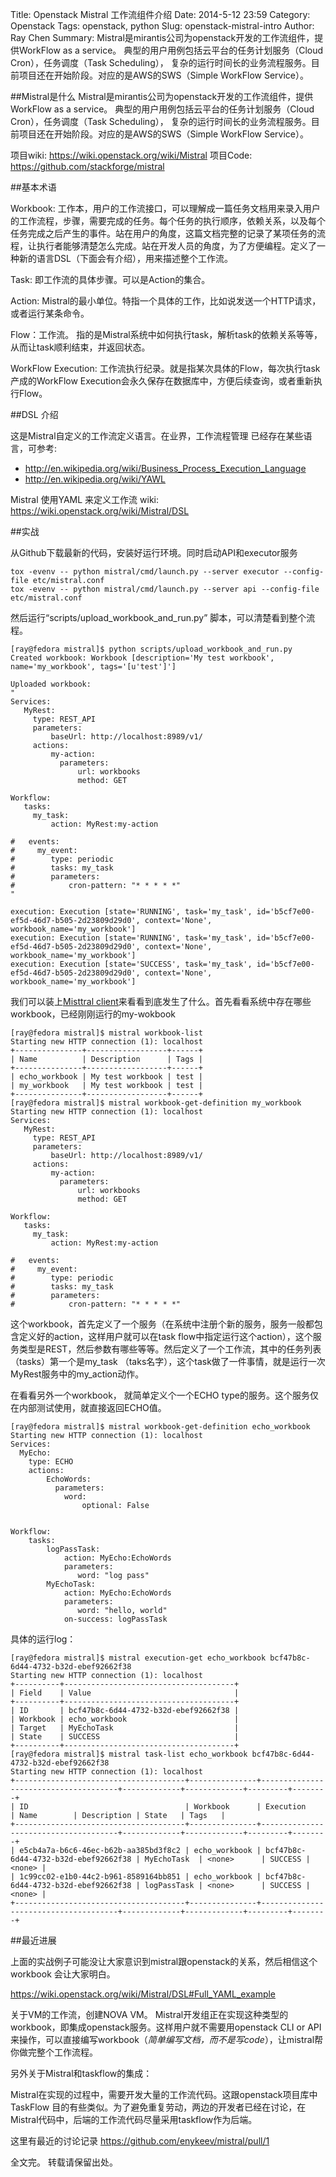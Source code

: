 Title: Openstack Mistral 工作流组件介绍
Date: 2014-5-12 23:59
Category: Openstack
Tags: openstack, python
Slug: openstack-mistral-intro
Author: Ray Chen
Summary: Mistral是mirantis公司为openstack开发的工作流组件，提供WorkFlow as a service。 典型的用户用例包括云平台的任务计划服务（Cloud Cron），任务调度（Task Scheduling）， 复杂的运行时间长的业务流程服务。目前项目还在开始阶段。对应的是AWS的SWS（Simple WorkFlow Service）。


##Mistral是什么
Mistral是mirantis公司为openstack开发的工作流组件，提供WorkFlow as a service。 典型的用户用例包括云平台的任务计划服务（Cloud Cron），任务调度（Task Scheduling）， 复杂的运行时间长的业务流程服务。目前项目还在开始阶段。对应的是AWS的SWS（Simple WorkFlow Service）。

项目wiki: <https://wiki.openstack.org/wiki/Mistral>
项目Code: <https://github.com/stackforge/mistral>


##基本术语

Workbook: 工作本，用户的工作流接口，可以理解成一篇任务文档用来录入用户的工作流程，步骤，需要完成的任务。每个任务的执行顺序，依赖关系，以及每个任务完成之后产生的事件。站在用户的角度，这篇文档完整的记录了某项任务的流程，让执行者能够清楚怎么完成。站在开发人员的角度，为了方便编程。定义了一种新的语言DSL（下面会有介绍），用来描述整个工作流。

Task: 即工作流的具体步骤。可以是Action的集合。

Action: Mistral的最小单位。特指一个具体的工作，比如说发送一个HTTP请求，或者运行某条命令。

Flow：工作流。 指的是Mistral系统中如何执行task，解析task的依赖关系等等，从而让task顺利结束，并返回状态。

WorkFlow Execution: 工作流执行纪录。就是指某次具体的Flow，每次执行task产成的WorkFlow Execution会永久保存在数据库中，方便后续查询，或者重新执行Flow。


##DSL 介绍

这是Mistral自定义的工作流定义语言。在业界，工作流程管理 已经存在某些语言，可参考:

* <http://en.wikipedia.org/wiki/Business_Process_Execution_Language>
* <http://en.wikipedia.org/wiki/YAWL>

Mistral 使用YAML 来定义工作流 wiki: <https://wiki.openstack.org/wiki/Mistral/DSL>


##实战

从Github下载最新的代码，安装好运行环境。同时启动API和executor服务
```shell
tox -evenv -- python mistral/cmd/launch.py --server executor --config-file etc/mistral.conf
tox -evenv -- python mistral/cmd/launch.py --server api --config-file etc/mistral.conf
```
然后运行“scripts/upload_workbook_and_run.py” 脚本，可以清楚看到整个流程。
```shell
[ray@fedora mistral]$ python scripts/upload_workbook_and_run.py 
Created workbook: Workbook [description='My test workbook', name='my_workbook', tags='[u'test']']

Uploaded workbook:
"
Services:
   MyRest:
     type: REST_API
     parameters:
         baseUrl: http://localhost:8989/v1/
     actions:
         my-action:
           parameters:
               url: workbooks
               method: GET

Workflow:
   tasks:
     my_task:
         action: MyRest:my-action

#   events:
#     my_event:
#        type: periodic
#        tasks: my_task
#        parameters:
#            cron-pattern: "* * * * *"
"

execution: Execution [state='RUNNING', task='my_task', id='b5cf7e00-ef5d-46d7-b505-2d23809d29d0', context='None', workbook_name='my_workbook']
execution: Execution [state='RUNNING', task='my_task', id='b5cf7e00-ef5d-46d7-b505-2d23809d29d0', context='None', workbook_name='my_workbook']
execution: Execution [state='SUCCESS', task='my_task', id='b5cf7e00-ef5d-46d7-b505-2d23809d29d0', context='None', workbook_name='my_workbook']
```

我们可以装上[Misttral client](https://github.com/stackforge/python-mistralclient)来看看到底发生了什么。首先看看系统中存在哪些workbook，已经刚刚运行的my-wokbook

```shell
[ray@fedora mistral]$ mistral workbook-list
Starting new HTTP connection (1): localhost
+---------------+------------------+------+
| Name          | Description      | Tags |
+---------------+------------------+------+
| echo_workbook | My test workbook | test |
| my_workbook   | My test workbook | test |
+---------------+------------------+------+
[ray@fedora mistral]$ mistral workbook-get-definition my_workbook
Starting new HTTP connection (1): localhost
Services:
   MyRest:
     type: REST_API
     parameters:
         baseUrl: http://localhost:8989/v1/
     actions:
         my-action:
           parameters:
               url: workbooks
               method: GET

Workflow:
   tasks:
     my_task:
         action: MyRest:my-action

#   events:
#     my_event:
#        type: periodic
#        tasks: my_task
#        parameters:
#            cron-pattern: "* * * * *"
```

这个workbook，首先定义了一个服务（在系统中注册个新的服务，服务一般都包含定义好的action，这样用户就可以在task flow中指定运行这个action），这个服务类型是REST，然后参数有哪些等等。然后定义了一个工作流，其中的任务列表（tasks）第一个是my_task （taks名字），这个task做了一件事情，就是运行一次MyRest服务中的my_action动作。

在看看另外一个workbook， 就简单定义个一个ECHO type的服务。这个服务仅在内部测试使用，就直接返回ECHO值。

```shell
[ray@fedora mistral]$ mistral workbook-get-definition echo_workbook
Starting new HTTP connection (1): localhost
Services:
  MyEcho:
    type: ECHO
    actions:
        EchoWords:        
          parameters:
            word:
                optional: False
                

Workflow:
    tasks:
        logPassTask:
            action: MyEcho:EchoWords
            parameters:
               word: "log pass" 
        MyEchoTask:
            action: MyEcho:EchoWords
            parameters:
               word: "hello, world" 
            on-success: logPassTask
```

具体的运行log：

```shell
[ray@fedora mistral]$ mistral execution-get echo_workbook bcf47b8c-6d44-4732-b32d-ebef92662f38
Starting new HTTP connection (1): localhost
+----------+--------------------------------------+
| Field    | Value                                |
+----------+--------------------------------------+
| ID       | bcf47b8c-6d44-4732-b32d-ebef92662f38 |
| Workbook | echo_workbook                        |
| Target   | MyEchoTask                           |
| State    | SUCCESS                              |
+----------+--------------------------------------+
[ray@fedora mistral]$ mistral task-list echo_workbook bcf47b8c-6d44-4732-b32d-ebef92662f38
Starting new HTTP connection (1): localhost
+--------------------------------------+---------------+--------------------------------------+-------------+-------------+---------+--------+
| ID                                   | Workbook      | Execution                            | Name        | Description | State   | Tags   |
+--------------------------------------+---------------+--------------------------------------+-------------+-------------+---------+--------+
| e5cb4a7a-b6c6-46ec-b62b-aa385bd3f8c2 | echo_workbook | bcf47b8c-6d44-4732-b32d-ebef92662f38 | MyEchoTask  | <none>      | SUCCESS | <none> |
| 1c99cc02-e1b0-44c2-b961-8589164bb851 | echo_workbook | bcf47b8c-6d44-4732-b32d-ebef92662f38 | logPassTask | <none>      | SUCCESS | <none> |
+--------------------------------------+---------------+--------------------------------------+-------------+-------------+---------+--------+
```

##最近进展

上面的实战例子可能没让大家意识到mistral跟openstack的关系，然后相信这个workbook 会让大家明白。

<https://wiki.openstack.org/wiki/Mistral/DSL#Full_YAML_example>

关于VM的工作流，创建NOVA VM。 Mistral开发组正在实现这种类型的workbook，即集成openstack服务。这样用户就不需要用openstack CLI or API来操作，可以直接编写workbook（*简单编写文档，而不是写code*），让mistral帮你做完整个工作流程。

另外关于Mistral和taskflow的集成：

Mistral在实现的过程中，需要开发大量的工作流代码。这跟openstack项目库中TaskFlow 目的有些类似。为了避免重复劳动，两边的开发者已经在讨论，在Mistral代码中，后端的工作流代码尽量采用taskflow作为后端。

这里有最近的讨论记录 <https://github.com/enykeev/mistral/pull/1>

全文完。 转载请保留出处。


